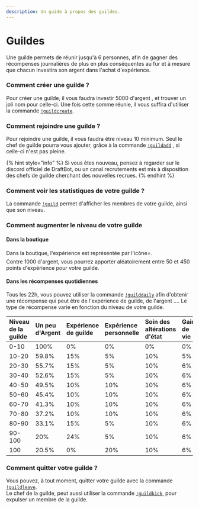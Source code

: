 ```yaml
---
description: Un guide à propos des guildes.
---
```


# Guildes

Une guilde permets de réunir jusqu'à 6 personnes, afin de gagner des récompenses journalières de plus en plus conséquentes au fur et à mesure que chacun investira son argent dans l'achat d'expérience.

### Comment créer une guilde ?

Pour créer une guilde, il vous faudra investir 5000 d'argent , et trouver un joli nom pour celle-ci. Une fois cette somme réunie, il vous suffira d'utiliser la commande [`!guildcreate`](). 

### Comment rejoindre une guilde ?

Pour rejoindre une guilde, il vous faudra être niveau 10 minimum. Seul le chef de guilde pourra vous ajouter, grâce à la commande [`!guildadd`]() , si celle-ci n'est pas pleine. 

{% hint style="info" %}
Si vous êtes nouveau, pensez à regarder sur le discord officiel de DraftBot, ou un canal recrutements est mis à disposition des chefs de guilde cherchant des nouvelles recrues.
{% endhint %}

### Comment voir les statistiques de votre guilde ? 

La commande [`!guild`]() permet d'afficher les membres de votre guilde, ainsi que son niveau.

### Comment augmenter le niveau de votre guilde 

#### Dans la boutique 

Dans la boutique, l'expérience est représentée par l'icône⭐.   
Contre 1000 d'argent,  vous pourrez apporter aléatoirement entre 50 et 450 points d'expérience pour votre guilde. 

####  Dans les récompenses quotidiennes 

Tous les 22h, vous pouvez utiliser la commande [`!guilddaily`]() afin d'obtenir une récompense qui peut être de l'expérience de guilde, de l'argent .... Le type de récompense varie en fonction du niveau de votre guilde.

| Niveau de la guilde | Un peu d'Argent | Expérience de guilde  | Expérience personnelle  | Soin des altérations d'état | Gain de vie | Régénération totale de la vie | 350 d'argent | Badge |
| :--- | :--- | :--- | :--- | :--- | :--- | :--- | :--- | :--- |
| 0-10 | 100% | 0% | 0% | 0% | 0% | 0% | 0% | 0% |
| 10-20 | 59.8% | 15% | 5% | 10% | 5% | 0.2% | 5% | 0% |
| 20-30 | 55.7% | 15% | 5% | 10% | 6% | 0.3% | 8% | 0% |
| 30-40 | 52.6% | 15% | 5% | 10% | 6% | 0.4% | 11% | 0% |
| 40-50 | 49.5% | 10% | 10% | 10% | 6% | 0.5% | 14% | 0% |
| 50-60 | 45.4% | 10% | 10% | 10% | 6% | 0.6% | 17% | 1% |
| 60-70 | 41.3% | 10% | 10% | 10% | 6% | 0.7% | 20% | 2% |
| 70-80 | 37.2% | 10% | 10% | 10% | 6% | 0.8% | 23% | 3% |
| 80-90 | 33.1% | 15% | 5% | 10% | 6% | 0.9% | 26% | 4% |
| 90-100 | 20% | 24% | 5% | 10% | 6% | 1% | 29% | 5% |
| 100 | 20.5% | 0% | 20% | 10% | 6% | 1.5% | 32% | 10% |

### Comment quitter votre guilde ? 

Vous pouvez, à tout moment, quitter votre guilde avec la commande [`!guildleave`]().   
Le chef de la guilde, peut aussi utiliser la commande [`!guildkick`](), pour expulser un membre de la guilde.

